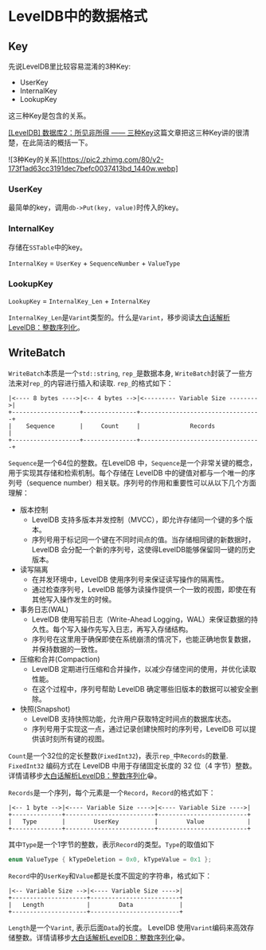# LevelDB中的数据格式

## Key

先说LevelDB里比较容易混淆的3种Key:

- UserKey
- InternalKey
- LookupKey

这三种Key是包含的关系。

[[LevelDB] 数据库2：所见非所得 —— 三种Key](https://zhuanlan.zhihu.com/p/272468157)这篇文章把这三种Key讲的很清楚，在此简洁的概括一下。

![3种Key的关系][https://pic2.zhimg.com/80/v2-173f1ad63cc3191dec7befc0037413bd_1440w.webp]

### UserKey

最简单的key，调用`db->Put(key, value)`时传入的key。

### InternalKey

存储在`SSTable`中的key。

`InternalKey` = `UserKey` + `SequenceNumber` + `ValueType`

### LookupKey

`LookupKey` = `InternalKey_Len` + `InternalKey`

`InternalKey_Len`是`Varint`类型的。什么是`Varint`，移步阅读[大白话解析LevelDB：整数序列化](https://blog.csdn.net/sinat_38293503/article/details/134736576?spm=1001.2014.3001.5502#Varint_119)。

## WriteBatch

`WriteBatch`本质是一个`std::string`, `rep_`是数据本身, `WriteBatch`封装了一些方法来对`rep_`的内容进行插入和读取.
`rep_`的格式如下：

```
|<---- 8 bytes ---->|<-- 4 bytes -->|<--------- Variable Size -------->|
+-------------------+---------------+----------------------------------+
|    Sequence       |     Count     |              Records             |
+-------------------+---------------+----------------------------------+
```

`Sequence`是一个64位的整数。在LevelDB 中，`Sequence`是一个非常关键的概念，用于实现其存储和检索机制。每个存储在 LevelDB 中的键值对都与一个唯一的序列号（sequence number）相关联。序列号的作用和重要性可以从以下几个方面理解：

- 版本控制
    - LevelDB 支持多版本并发控制（MVCC），即允许存储同一个键的多个版本。
    - 序列号用于标记同一个键在不同时间点的值。当存储相同键的新数据时，LevelDB 会分配一个新的序列号，这使得LevelDB能够保留同一键的历史版本。
- 读写隔离
    - 在并发环境中，LevelDB 使用序列号来保证读写操作的隔离性。
    - 通过检查序列号，LevelDB 能够为读操作提供一个一致的视图，即使在有其他写入操作发生的时候。
- 事务日志(WAL)
    - LevelDB 使用写前日志（Write-Ahead Logging，WAL）来保证数据的持久性。每个写入操作先写入日志，再写入存储结构。
    - 序列号在这里用于确保即使在系统崩溃的情况下，也能正确地恢复数据，并保持数据的一致性。
- 压缩和合并(Compaction)
    - LevelDB 定期进行压缩和合并操作，以减少存储空间的使用，并优化读取性能。
    - 在这个过程中，序列号帮助 LevelDB 确定哪些旧版本的数据可以被安全删除。
- 快照(Snapshot)
    - LevelDB 支持快照功能，允许用户获取特定时间点的数据库状态。
    - 序列号用于实现这一点，通过记录创建快照时的序列号，LevelDB 可以提供该时刻所有键的视图。

`Count`是一个32位的定长整数(`FixedInt32`)，表示`rep_`中`Records`的数量.
`FixedInt32` 编码方式在 LevelDB 中用于存储固定长度的 32 位（4 字节）整数。详情请移步[大白话解析LevelDB：整数序列化](https://blog.csdn.net/sinat_38293503/article/details/134736576)😁。


`Records`是一个序列，每个元素是一个`Record`，`Record`的格式如下：

```
|<-- 1 byte -->|<---- Variable Size ---->|<---- Variable Size ---->|
+--------------+-------------------------+-------------------------+
|   Type       |        UserKey          |        Value            |
+--------------+-------------------------+-------------------------+
```

其中`Type`是一个1字节的整数，表示`Record`的类型。`Type`的取值如下

```c++
enum ValueType { kTypeDeletion = 0x0, kTypeValue = 0x1 };
```

`Record`中的`UserKey`和`Value`都是长度不固定的字符串，格式如下：

```
|<-- Variable Size -->|<---- Variable Size ---->|
+---------------------+-------------------------+
|   Length            |        Data             |
+---------------------+-------------------------+
```

`Length`是一个`Varint`, 表示后面`Data`的长度。
LevelDB 使用`Varint`编码来高效存储整数。详情请移步[大白话解析LevelDB：整数序列化](https://blog.csdn.net/sinat_38293503/article/details/134736576?spm=1001.2014.3001.5502#Varint_119)😁。




